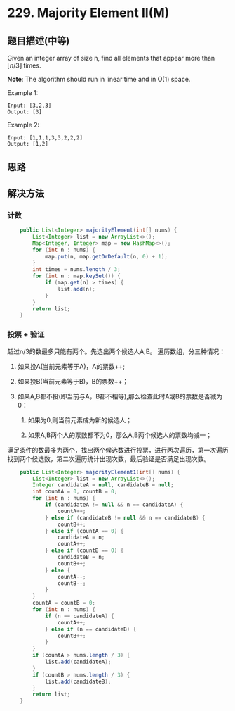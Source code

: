 # 229. Majority Element II(M)

[](https://leetcode-cn.com/problems/majority-element-ii/)

## 题目描述(中等)

Given an integer array of size n, find all elements that appear more than $\lfloor n/3 \rfloor$ times.

**Note**: The algorithm should run in linear time and in O(1) space.

Example 1:
```
Input: [3,2,3]
Output: [3]
```
Example 2:
```
Input: [1,1,1,3,3,2,2,2]
Output: [1,2]
```


## 思路


## 解决方法

### 计数


```java
    public List<Integer> majorityElement(int[] nums) {
        List<Integer> list = new ArrayList<>();
        Map<Integer, Integer> map = new HashMap<>();
        for (int n : nums) {
            map.put(n, map.getOrDefault(n, 0) + 1);
        }
        int times = nums.length / 3;
        for (int n : map.keySet()) {
            if (map.get(n) > times) {
                list.add(n);
            }
        }
        return list;
    }

```

### 投票 + 验证

超过n/3的数最多只能有两个。先选出两个候选人A,B。 遍历数组，分三种情况：

1. 如果投A(当前元素等于A)，A的票数++;

2. 如果投B(当前元素等于B)，B的票数++；

3. 如果A,B都不投(即当前与A，B都不相等),那么检查此时A或B的票数是否减为0：

    1. 如果为0,则当前元素成为新的候选人；

    2. 如果A,B两个人的票数都不为0，那么A,B两个候选人的票数均减一；


满足条件的数最多为两个，找出两个候选数进行投票，进行两次遍历，第一次遍历找到两个候选数，第二次遍历统计出现次数，最后验证是否满足出现次数。

```java
    public List<Integer> majorityElement1(int[] nums) {
        List<Integer> list = new ArrayList<>();
        Integer candidateA = null, candidateB = null;
        int countA = 0, countB = 0;
        for (int n : nums) {
            if (candidateA != null && n == candidateA) {
                countA++;
            } else if (candidateB != null && n == candidateB) {
                countB++;
            } else if (countA == 0) {
                candidateA = n;
                countA++;
            } else if (countB == 0) {
                candidateB = n;
                countB++;
            } else {
                countA--;
                countB--;
            }
        }
        countA = countB = 0;
        for (int n : nums) {
            if (n == candidateA) {
                countA++;
            } else if (n == candidateB) {
                countB++;
            }
        }
        if (countA > nums.length / 3) {
            list.add(candidateA);
        }
        if (countB > nums.length / 3) {
            list.add(candidateB);
        }
        return list;
    }
```